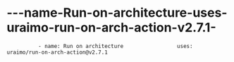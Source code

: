 # ---name-Run-on-architecture-uses-uraimo-run-on-arch-action-v2.7.1-
              - name: Run on architecture                 uses: uraimo/run-on-arch-action@v2.7.1             
